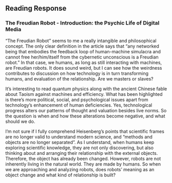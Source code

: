 ## Reading Response
### The Freudian Robot - Introduction: the Psychic Life of Digital Media

“The Freudian Robot” seems to me a really intangible and philosophical concept. The only clear definition in the article says that “any networked being that embodies the feedback loop of human-machine simulacra and cannot free her/him/itself from the cybernetic unconscious is a Freudian robot.” In that case, we humans, as long as still interacting with machines, are Freudian robots. It does sound weird, but I can see how the weirdness contributes to discussion on how technology is in turn transforming humans, and evaluation of the relationship. Are we masters or slaves? 

It’s interesting to read quantum physics along with the ancient Chinese fable about Taoism against machines and efficiency. What has been highlighted is there’s more political, social, and psychological issues apart from technology’s enhancement of human deficiencies. Yes, technological progress alters our patterns of thought and valuation besides live norms. So the question is when and how these alterations become negative, and what should we do. 

I’m not sure if I fully comprehend Heisenberg’s points that scientific frames are no longer valid to understand modern science, and “methods and objects are no longer separated”. As I understand, when humans keep exploring scientific knowledge, they are not only discovering, but also thinking about and arranging their relationship with the external objects. Therefore, the object has already been changed. However, robots are not inherently living in the natural world. They are made by humans. So when we are approaching and analyzing robots, does robots’ meaning as an object change and what kind of relationship is built? 
